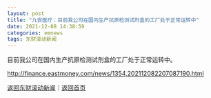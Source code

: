 ```yaml
---
layout: post
title: "九安医疗：目前我公司在国内生产抗原检测试剂盒的工厂处于正常运转中"
date: 2021-12-08 14:38:59
categories: emnews
tags: 东财滚动新闻
---
```


目前我公司在国内生产抗原检测试剂盒的工厂处于正常运转中。

<http://finance.eastmoney.com/news/1354,202112082207087190.html>

[返回东财滚动新闻](//finews.withounder.com/emnews/)｜[返回首页](//finews.withounder.com/)